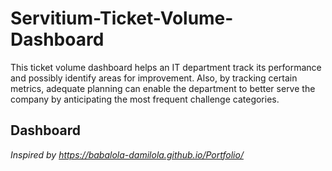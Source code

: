 # Servitium-Ticket-Volume-Dashboard
This ticket volume dashboard helps an IT department track its performance and possibly identify areas for improvement. Also, by tracking certain metrics, adequate planning can enable the department to better serve the company by anticipating the most frequent challenge categories.

## Dashboard





_Inspired by https://babalola-damilola.github.io/Portfolio/_



